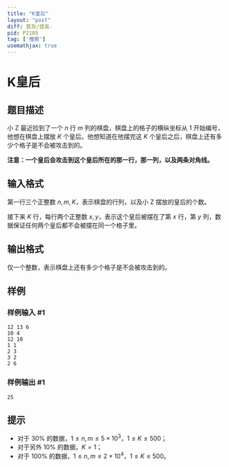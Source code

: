 ```yaml
---
title: "K皇后"
layout: "post"
diff: 普及/提高-
pid: P2105
tag: ['搜索']
usemathjax: true
---
```


# K皇后
## 题目描述

小 Z 最近捡到了一个 $n$ 行 $m$ 列的棋盘，棋盘上的格子的横纵坐标从 $1$ 开始编号，他想在棋盘上摆放 $K$ 个皇后。他想知道在他摆完这 $K$ 个皇后之后，棋盘上还有多少个格子是不会被攻击到的。

**注意：一个皇后会攻击到这个皇后所在的那一行，那一列，以及两条对角线。**
## 输入格式

第一行三个正整数 $n,m,K$，表示棋盘的行列，以及小 Z 摆放的皇后的个数。

接下来 $K$ 行，每行两个正整数 $x,y$，表示这个皇后被摆在了第 $x$ 行，第 $y$ 列，数据保证任何两个皇后都不会被摆在同一个格子里。
## 输出格式

仅一个整数，表示棋盘上还有多少个格子是不会被攻击到的。
## 样例

### 样例输入 #1
```
12 13 6
10 4
12 10
1 1
2 3
3 2
2 6
```
### 样例输出 #1
```
25
```
## 提示

- 对于 $30\%$ 的数据，$1\le n,m\le 5\times10^3$，$1\le K\le 500$；
- 对于另外 $10\%$ 的数据，$K=1$；
- 对于 $100\%$ 的数据，$1\le n,m\le 2\times 10^4$，$1\le K\le 500$。
